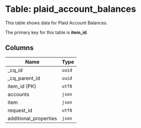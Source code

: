 # Table: plaid_account_balances

This table shows data for Plaid Account Balances.

The primary key for this table is **item_id**.

## Columns

| Name          | Type          |
| ------------- | ------------- |
|_cq_id|`uuid`|
|_cq_parent_id|`uuid`|
|item_id (PK)|`utf8`|
|accounts|`json`|
|item|`json`|
|request_id|`utf8`|
|additional_properties|`json`|